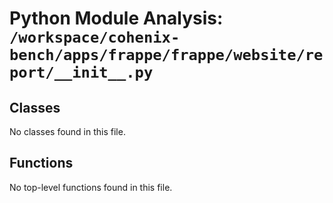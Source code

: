 # Python Module Analysis: `/workspace/cohenix-bench/apps/frappe/frappe/website/report/__init__.py`

## Classes

No classes found in this file.


## Functions

No top-level functions found in this file.
